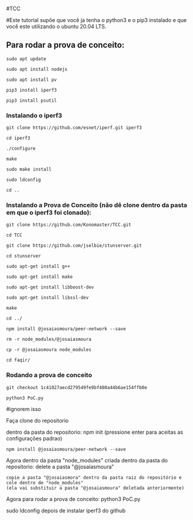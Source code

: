 #TCC

#Este tutorial supõe que você ja tenha o python3 e o pip3 instalado e que você este utilizando o ubuntu 20.04 LTS.

## Para rodar a prova de conceito:

	sudo apt update

	sudo apt install nodejs 

	sudo apt install pv 

	pip3 install iperf3 

	pip3 install psutil  

### Instalando o iperf3

	git clone https://github.com/esnet/iperf.git iperf3

	cd iperf3

	./configure

	make

	sudo make install

	sudo ldconfig

	cd ..

### Instalando a Prova de Conceito (não dê clone dentro da pasta em que o iperf3 foi clonado):

	git clone https://github.com/Konomaster/TCC.git

	cd TCC 

	git clone https://github.com/jselbie/stunserver.git

	cd stunserver

	sudo apt-get install g++

	sudo apt-get install make

	sudo apt-get install libboost-dev

	sudo apt-get install libssl-dev

	make

	cd ../

	npm install @josaiasmoura/peer-network --save

	rm -r node_modules/@josaiasmoura

	cp -r @josaiasmoura node_modules

	cd faqir/

### Rodando a prova de conceito

	git checkout 1c41027aecd279549fe9bf480a44b6ae154ffb0e

	python3 PoC.py














#ignorem isso

Faça clone do repositorio

dentro da pasta do repositorio:
	npm init (pressione enter para aceitas as configurações padrao)
	
	npm install @josaiasmoura/peer-network --save          
	
Agora dentro da pasta "node_modules" criada dentro da pasta do repositorio:
	delete a pasta "@josaiasmoura"
	
	copie a pasta "@josaiasmora" dentro da pasta raiz do repositório e cole dentro de "node_modules"
	(ela vai substituir a pasta "@josaiasmoura" deletada anteriormente)
	
Agora para rodar a prova de conceito:
	python3 PoC.py
	
sudo ldconfig depois de instalar iperf3 do github
